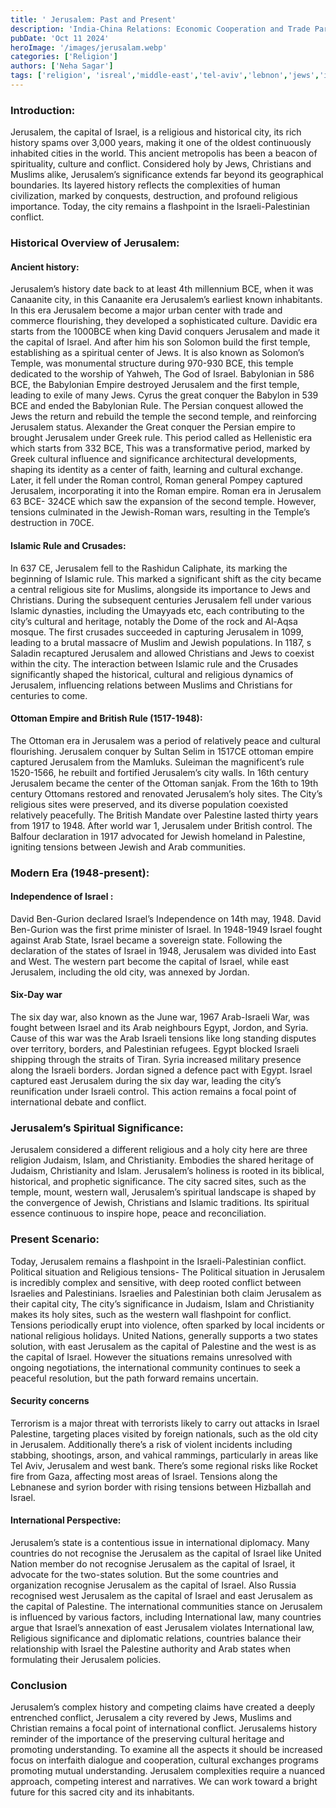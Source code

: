```yaml
---
title: ' Jerusalem: Past and Present'
description: 'India-China Relations: Economic Cooperation and Trade Partnerships.'
pubDate: 'Oct 11 2024'
heroImage: '/images/jerusalam.webp'
categories: ['Religion']
authors: ['Neha Sagar']
tags: ['religion', 'isreal','middle-east','tel-aviv','lebnon','jews','islam','lebnon']
---
```


### Introduction: 
Jerusalem, the capital of Israel, is a religious and historical city, its rich history spams over 3,000 years, making it one of the oldest continuously inhabited cities in the world. This ancient metropolis has been a beacon of spirituality, culture and conflict. Considered holy by Jews, Christians and Muslims alike, Jerusalem’s significance extends far beyond its geographical boundaries. Its layered history reflects the complexities of human civilization, marked by conquests, destruction, and profound religious importance. Today, the city remains a flashpoint in the Israeli-Palestinian conflict. 

### Historical Overview of Jerusalem:

#### Ancient history:
Jerusalem’s history date back to at least 4th millennium BCE, when it was Canaanite city, in this Canaanite era Jerusalem’s earliest known inhabitants. In this era Jerusalem become a major urban center with trade and commerce flourishing, they developed a sophisticated culture.
Davidic era starts from the 1000BCE when king David conquers Jerusalem and made it the capital of Israel. And after him his son Solomon build the first temple, establishing as a spiritual center of Jews. It is also known as Solomon’s Temple, was monumental structure during 970-930 BCE, this temple dedicated to the worship of Yahweh, The God of Israel. 
Babylonian in 586 BCE, the Babylonian Empire destroyed Jerusalem and the first temple, leading to exile of many Jews. Cyrus the great conquer the Babylon in 539 BCE and ended the Babylonian Rule. The Persian conquest allowed the Jews the return and rebuild the temple the second temple, and reinforcing Jerusalem status.
Alexander the Great conquer the Persian empire to brought Jerusalem under Greek rule. This period called as Hellenistic era which starts from 332 BCE, This was a transformative period, marked by Greek cultural influence and significance architectural developments, shaping its identity as a center of faith, learning and cultural exchange.
Later, it fell under the Roman control, Roman general Pompey captured Jerusalem, incorporating it into the Roman empire. Roman era in Jerusalem 63 BCE- 324CE which saw the expansion of the second temple. However, tensions culminated in the Jewish-Roman wars, resulting in the Temple’s destruction in 70CE. 

#### Islamic Rule and Crusades:
In 637 CE, Jerusalem fell to the Rashidun Caliphate, its marking the beginning of Islamic rule. This marked a significant shift as the city became a central religious site for Muslims, alongside its importance to Jews and Christians. During the subsequent centuries Jerusalem fell under various Islamic dynasties, including the Umayyads etc, each contributing to the city’s cultural and heritage, notably the Dome of the rock and Al-Aqsa mosque. The first crusades succeeded in capturing Jerusalem in 1099, leading to a brutal massacre of Muslim and Jewish populations. In 1187, s Saladin recaptured Jerusalem and allowed Christians and Jews to coexist within the city. The interaction between Islamic rule and the Crusades significantly shaped the historical, cultural and religious dynamics of Jerusalem, influencing relations between Muslims and Christians for centuries to come. 

#### Ottoman Empire and British Rule (1517-1948):
The Ottoman era in Jerusalem was a period of relatively peace and cultural flourishing. Jerusalem conquer by Sultan Selim in 1517CE ottoman empire captured Jerusalem from the Mamluks. Suleiman the magnificent’s rule 1520-1566, he rebuilt and fortified Jerusalem’s city walls. In 16th century Jerusalem became the center of the Ottoman sanjak.
From the 16th to 19th century Ottomans restored and renovated Jerusalem’s holy sites. The City’s religious sites were preserved, and its diverse population coexisted relatively peacefully. 
The British Mandate over Palestine lasted thirty years from 1917 to 1948. After world war 1, Jerusalem under British control. The Balfour declaration in 1917 advocated for Jewish homeland in Palestine, igniting tensions between Jewish and Arab communities.

### Modern Era (1948-present):
#### Independence of Israel :
David Ben-Gurion declared Israel’s Independence on 14th may, 1948. David Ben-Gurion was the first prime minister of Israel. In 1948-1949 Israel fought against Arab State, Israel became a sovereign state. Following the declaration of the states of Israel in 1948, Jerusalem was divided into East and West. The western part become the capital of Israel, while east Jerusalem, including the old city, was annexed by Jordan. 

#### Six-Day war
The six day war, also known as the June war, 1967 Arab-Israeli War, was fought between Israel and its Arab neighbours Egypt, Jordon, and Syria. Cause of this war was the Arab Israeli tensions like long standing disputes over territory, borders, and Palestinian refugees. Egypt blocked Israeli shipping through the straits of Tiran.  Syria increased military presence along the Israeli borders. Jordan signed a defence pact with Egypt. Israel captured east Jerusalem during the six day war, leading the city’s reunification under Israeli control. This action remains a focal point of international debate and conflict. 


### Jerusalem’s Spiritual Significance:
Jerusalem considered a different religious and a holy city here are three religion Judaism, Islam, and Christianity. Embodies the shared heritage of Judaism, Christianity and Islam. 
Jerusalem’s holiness is rooted in its biblical, historical, and prophetic significance. The city sacred sites, such as the temple, mount, western wall, Jerusalem’s spiritual landscape is shaped by the convergence of Jewish, Christians and Islamic traditions. Its spiritual essence continuous to inspire hope, peace and reconciliation. 

### Present Scenario:
Today, Jerusalem remains a flashpoint in the Israeli-Palestinian conflict. 
Political situation and Religious tensions-
The Political situation in Jerusalem is incredibly complex and sensitive, with deep rooted conflict between Israelies and Palestinians. Israelies and Palestinian both claim Jerusalem as their capital city, The city’s significance in Judaism, Islam and Christianity makes its holy sites, such as the western wall flashpoint for conflict. Tensions periodically erupt into violence, often sparked by local incidents or national religious holidays. United Nations, generally supports a two states solution, with east Jerusalem as the capital of Palestine and the west is as the capital of Israel. However the situations remains unresolved with ongoing negotiations, the international community continues to seek a peaceful resolution, but the path forward remains uncertain. 
#### Security concerns
Terrorism is a major threat with terrorists likely to carry out attacks in Israel Palestine, targeting places visited by foreign nationals, such as the old city in Jerusalem. Additionally there’s a risk of violent incidents including stabbing, shootings, arson, and vahical rammings, particularly in areas like Tel Aviv, Jerusalem and west bank. There’s some regional risks like Rocket fire from Gaza, affecting most areas of Israel. Tensions along the Lebnanese and syrion border with rising tensions between Hizballah and Israel.

#### International Perspective:
Jerusalem’s state is a contentious issue in international diplomacy. Many countries do not recognise the Jerusalem as the capital of Israel like United Nation member do not recognise Jerusalem as the capital of Israel, it advocate for the two-states solution. But the some countries and organization recognise Jerusalem as the capital of Israel. Also Russia recognised west Jerusalem as the capital of Israel and east Jerusalem as the capital of Palestine. The international communities stance on Jerusalem is influenced by various factors, including International law, many countries argue that Israel’s annexation of east Jerusalem violates International law, Religious significance and diplomatic relations, countries balance their relationship with Israel the Palestine authority and Arab states when formulating their Jerusalem policies. 

### Conclusion
Jerusalem’s complex history and competing claims have created a deeply entrenched conflict, Jerusalem a city revered by Jews, Muslims and Christian remains a focal point of international conflict. Jerusalems history reminder of the importance of the preserving cultural heritage and promoting understanding. To examine all the aspects it should be increased focus on interfaith dialogue and cooperation, cultural exchanges programs promoting mutual understanding. Jerusalem complexities require a nuanced approach, competing interest and narratives. We can work toward a bright future for this sacred city and its inhabitants.   
	

